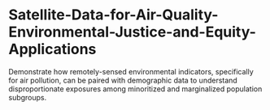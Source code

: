 # Satellite-Data-for-Air-Quality-Environmental-Justice-and-Equity-Applications
Demonstrate how remotely-sensed environmental indicators, specifically for air pollution, can be paired with demographic data to understand disproportionate exposures among minoritized and marginalized population subgroups. 
